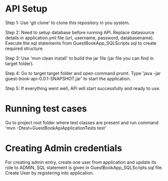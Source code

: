 # API Setup
  Step 1: Use 'git clone' to clone this repository in you system.
  
  Step 2: Need to setup database before running API. Replace datasource details in application.yml file (url, username, password, databasename). Execute the sql statements from GuestBookApp_SQLScripts.sql to create required structure.
  
  Step 3: Use 'mvn clean install' to build the jar file (jar file you can find in target folder).
  
  Step 4: Go to target target folder and open command promt. Type 'java -jar guest-book-api-0.0.1-SNAPSHOT.jar' to start the application.
  
  Step 5: If everything went well, APi will start successfully and ready to use.
  
# Running test cases
Go to project root folder where test  classes are present and run command 'mvn -Dtest=GuestBookApiApplicationTests test'

# Creating Admin credentials
For creating admin entry, create one user from application and update its role to ADMIN, SQL statement is given in GuestBookApp_SQLScripts.sql file.
Create User by registering into application.
  

  

